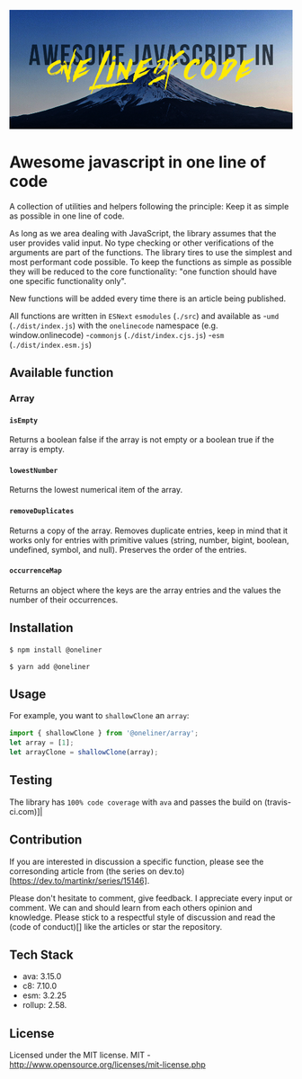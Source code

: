 ![Awesome JavaScript in one line of code written above a picture of Mt. Fuji's peak](ajsioloc.png)
# Awesome javascript in one line of code

A collection of utilities and helpers following the principle: Keep it as simple as possible in one line of code. 

As long as we area dealing with JavaScript, the library assumes that the user provides valid input. No type checking or other verifications of the arguments are part of the functions.
The library tires to use the simplest and most performant code possible. To keep the functions as simple as possible they will be reduced to the core functionality: "one function should have one specific functionality only".


New functions will be added every time there is an article being published.

All functions are written in `ESNext` `esmodules` (`./src`)  and available as 
-`umd` (`./dist/index.js`) with the `onelinecode` namespace (e.g. window.onlinecode)
-`commonjs` (`./dist/index.cjs.js`) 
-`esm` (`./dist/index.esm.js`) 

## Available function 
### Array

#### `isEmpty`
Returns a boolean false if the array is not empty or a boolean true if the array is empty.
#### `lowestNumber`
Returns the lowest numerical item of the array.
#### `removeDuplicates`
Returns a copy of the array.
Removes duplicate entries, keep in mind that it works only for entries with primitive values (string, number, bigint, boolean, undefined, symbol, and null). Preserves the order of the entries.

#### `occurrenceMap`
Returns an object where the keys are the array entries and the values the number of their occurrences.

## Installation
``` 
$ npm install @oneliner
```

```
$ yarn add @oneliner
```
## Usage
For example, you want to `shallowClone` an `array`:
```JavaScript
import { shallowClone } from '@oneliner/array';
let array = [1];
let arrayClone = shallowClone(array);
```


## Testing
The library has `100% code coverage` with `ava` and passes the build on (travis-ci.com)]|

## Contribution

If you are interested in discussion a specific function, please see the corresonding article from (the series on dev.to)[https://dev.to/martinkr/series/15146].


Please don't hesitate to comment, give feedback. I appreciate every input or comment. We can and should learn from each others opinion and knowledge. Please stick to a respectful style of discussion and read the (code of conduct)[]  like the articles or star the repository.



## Tech Stack 
- ava: 3.15.0
- c8: 7.10.0
- esm: 3.2.25
- rollup: 2.58.



## License

Licensed under the MIT license.
MIT - http://www.opensource.org/licenses/mit-license.php

